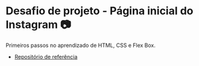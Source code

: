 # Desafio de projeto - Página inicial do Instagram :camera:

Primeiros passos no aprendizado de HTML, CSS e Flex Box.

- [Repositório de referência](https://github.com/SpruceGabriela/instagram-dio)